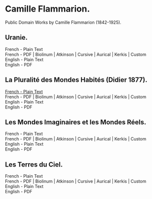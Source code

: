 # Camille Flammarion.

Public Domain Works by Camille Flammarion (1842-1925).

## Uranie.

French - Plain Text  
French - PDF | Biolinum | Atkinson | Cursive | Aurical | Kerkis | Custom  
English - Plain Text  
English - PDF  

## La Pluralité des Mondes Habités (Didier 1877).

[French - Plain Text](pluralite-des-mondes-habites/full-text-french-1877.md)  
French - PDF | Biolinum | Atkinson | Cursive | Aurical | Kerkis | Custom  
English - Plain Text  
English - PDF  

## Les Mondes Imaginaires et les Mondes Réels.

French - Plain Text  
French - PDF | Biolinum | Atkinson | Cursive | Aurical | Kerkis | Custom  
English - Plain Text  
English - PDF  

## Les Terres du Ciel.

French - Plain Text  
French - PDF | Biolinum | Atkinson | Cursive | Aurical | Kerkis | Custom  
English - Plain Text  
English - PDF  
